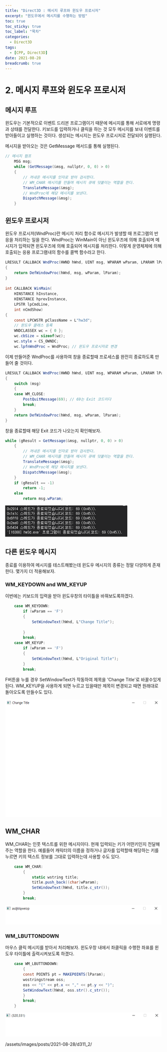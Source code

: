 ```yaml
---
title: "Direct3D : 메시지 루프와 윈도우 프로시저"
excerpt: "윈도우에서 메시지를 수행하는 방법"
toc: true
toc_sticky: true
toc_label: "목차"
categories:
  - Direct3D
tags:
  - [CPP, Direct3D]
date: 2021-08-28
breadcrumb: true
---
```


# 2. 메시지 루프와 윈도우 프로시저

## 메시지 루프

윈도우는 기본적으로 이벤트 드리븐 프로그램이기 때문에 메시지를 통해 서로에게 명령과 상태를 전달한다.  키보드를 입력하거나 클릭을 하는 것 모두 메시지를 보내 이벤트를 받아들이고 실행하는 것이다. 생성되는 메시지는 윈도우 프로시저로 전달되어 실행된다.

메시지을 받아오는 것은 GetMessage 메서드를 통해 실행된다. 

```csharp
// 메시지 펌프
	MSG msg;
	while (GetMessage(&msg, nullptr, 0, 0) > 0)
	{
		// 꺼내온 메시지를 인자로 받아 검사한다.
		// WM_CHAR 메시지를 만들며 메시지 큐에 덧붙이는 역할을 한다.
		TranslateMessage(&msg); 
		// WndProc에 해당 메시지를 보낸다.
		DispatchMessage(&msg);
	}
```

## 윈도우 프로시저

윈도우 프로시저(WndProc)란 메시지 처리 함수로 메시지가 발생할 때 프로그램의 반응을 처리하는 일을 한다. WndProc는 WinMain이 아닌 윈도우즈에 의해 호출되며 메시지가 입력되면 윈도우즈에 의해 호출되어 메시지를 처리한다. 이렇게 운영체제에 의해 호출되는 응용 프로그램내의 함수를 콜백 함수라고 한다.

```csharp
LRESULT CALLBACK WndProc(HWND hWnd, UINT msg, WPARAM wParam, LPARAM lParam)
{
	return DefWindowProc(hWnd, msg, wParam, lParam);
}

int CALLBACK WinMain(
	HINSTANCE hInstance,
	HINSTANCE hprevInstance,
	LPSTR lpCmdLine,
	int nCmdShow)
{
	const LPCWSTR pClassName = L"hw3d";
	// 윈도우 클래스 등록
	WNDCLASSEX wc = { 0 };
	wc.cbSize = sizeof(wc);
	wc.style = CS_OWNDC;
	wc.lpfnWndProc = WndProc; // 윈도우 프로시저로 변경
```

이제 만들어준 WndProc를 사용하여 창을 종료할때 프로세스를 완전히 종료하도록 만들어 줄 것이다.

```csharp
LRESULT CALLBACK WndProc(HWND hWnd, UINT msg, WPARAM wParam, LPARAM lParam)
{
	switch (msg)
	{
	case WM_CLOSE:
		PostQuitMessage(69); // 69는 Exit 코드이다
		break;
	}
	return DefWindowProc(hWnd, msg, wParam, lParam);
}
```

창을 종료할때 해당 Exit 코드가 나오는지 확인해보자.

```csharp
while (gResult = GetMessage(&msg, nullptr, 0, 0) > 0)
	{
		// 꺼내온 메시지를 인자로 받아 검사한다.
		// WM_CHAR 메시지를 만들며 메시지 큐에 덧붙이는 역할을 한다.
		TranslateMessage(&msg); 
		// WndProc에 해당 메시지를 보낸다.
		DispatchMessage(&msg);
	}
	if (gResult == -1)
		return -1;
	else
		return msg.wParam;
```

![Untitled](/assets/images/posts/2021-08-28/d311_2/Untitled.png)

## 다른 윈도우 메시지

종료를 이용하여 메시지를 테스트해봤는데 윈도우 메시지의 종류는 정말 다양하게 존재한다. 몇가지 더 적용해보자.

### WM_KEYDOWN and WM_KEYUP

 이번에는 키보드의 입력을 받아 윈도우창의 타이틀을 바꿔보도록하겠다.

```csharp
	case WM_KEYDOWN:
		if (wParam == 'F')
		{
			SetWindowText(hWnd, L"Change Title");

		}
		break;
	case WM_KEYUP:
		if (wParam == 'F')
		{
			SetWindowText(hWnd, L"Original Title");
		}
		break;
```

F버튼을 누를 경우 SetWindowText가 작동하여 제목을 'Change Title'로 바꿀수있게된다. WM_KEYUP을 사용하게 되면 누르고 있을때만 제목이 변경되고 때면 원래대로 돌아오도록 만들수도 있다.

![Untitled](/assets/images/posts/2021-08-28/d311_2/Untitled%201.png)

## WM_CHAR

WM_CHAR는 인풋 텍스트를 위한 메시지이다. 현재 입력되는 키가 어떤키인지 전달해주는 역할을 한다. 예를들어 캐릭터의 이름을 정하거나 글자를 입력할때 해당하는 키를 누르면 키의 텍스트 정보를 그대로 입력하는데 사용할 수도 있다.

```csharp
	case WM_CHAR:
		{
			static wstring title;
			title.push_back((char)wParam);
			SetWindowText(hWnd, title.c_str());
		}
		break;
```

![Untitled](/assets/images/posts/2021-08-28/d311_2/Untitled%202.png)

### WM_LBUTTONDOWN

마우스 클릭 메시지를 받아서 처리해보자. 윈도우창 내에서 좌클릭을 수행한 좌표를 윈도우 타이틀에 출력시켜보도록 하겠다.

```csharp
	case WM_LBUTTONDOWN:
		{
		const POINTS pt = MAKEPOINTS(lParam);
		wostringstream oss;
		oss << "(" << pt.x << "," << pt.y << ")";
		SetWindowText(hWnd, oss.str().c_str());
		}
		break;
	}
```

![Untitled](/assets/images/posts/2021-08-28/d311_2/Untitled%203.png)


/assets/images/posts/2021-08-28/d311_2/